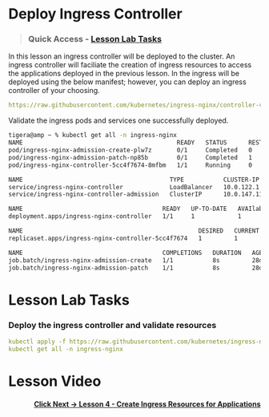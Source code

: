 # Deploy Ingress Controller

> ### Quick Access - [Lesson Lab Tasks](#Lesson-Lab-Tasks) 

In this lesson an ingress controller will be deployed to the cluster. An ingress controller will faciliate the creation of ingress resources to access the applications deployed in the previous lesson. In the ingress will be deployed using the below manifest; however, you can deploy an ingress controller of your choosing. 

```yaml
https://raw.githubusercontent.com/kubernetes/ingress-nginx/controller-v1.4.0/deploy/static/provider/cloud/deploy.yaml
```

Validate the ingress pods and services one successfully deployed. 

```bash
tigera@amp ~ % kubectl get all -n ingress-nginx
NAME                                           READY   STATUS      RESTARTS   AGE
pod/ingress-nginx-admission-create-plw7z       0/1     Completed   0          28d
pod/ingress-nginx-admission-patch-np85b        0/1     Completed   1          28d
pod/ingress-nginx-controller-5cc4f7674-8mfbm   1/1     Running     0          28d

NAME                                         TYPE           CLUSTER-IP     EXTERNAL-IP     PORT(S)                      AGE
service/ingress-nginx-controller             LoadBalancer   10.0.122.1     20.221.88.154   80:30339/TCP,443:30156/TCP   28d
service/ingress-nginx-controller-admission   ClusterIP      10.0.147.115   <none>          443/TCP                      28d

NAME                                       READY   UP-TO-DATE   AVAIlabel   AGE
deployment.apps/ingress-nginx-controller   1/1     1            1           28d

NAME                                                 DESIRED   CURRENT   READY   AGE
replicaset.apps/ingress-nginx-controller-5cc4f7674   1         1         1       28d

NAME                                       COMPLETIONS   DURATION   AGE
job.batch/ingress-nginx-admission-create   1/1           8s         28d
job.batch/ingress-nginx-admission-patch    1/1           8s         28d
```

# Lesson Lab Tasks

### Deploy the ingress controller and validate resources

```yaml
kubectl apply -f https://raw.githubusercontent.com/kubernetes/ingress-nginx/controller-v1.4.0/deploy/static/provider/cloud/deploy.yaml
kubectl get all -n ingress-nginx
```

# Lesson Video

#### <div align="right">  [Click Next -> Lesson 4 - Create Ingress Resources for Applications](https://github.com/tigera-cs/quickstart-self-service/blob/main/modules/create-ingress-resources.md) </div>